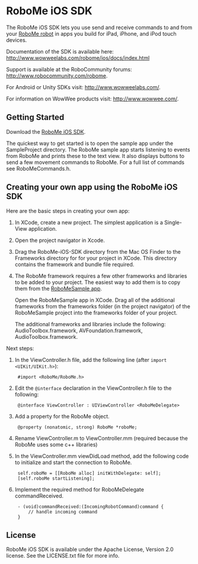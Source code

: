 RoboMe iOS SDK
===============

The RoboMe iOS SDK lets you use send and receive commands to and from your [RoboMe robot](www.wowwee.com) in apps you build for iPad, iPhone, and iPod touch devices.

Documentation of the SDK is available here: http://www.wowweelabs.com/robome/ios/docs/index.html

Support is available at the RoboCommunity forums: http://www.robocommunity.com/robome.

For Android or Unity SDKs visit: http://www.wowweelabs.com/. 

For information on WowWee products visit: http://www.wowwee.com/.

Getting Started
---------------------------------------

Download the [RoboMe iOS SDK](https://github.com/WowWeeLabs/RoboMe-iOS-SDK).

The quickest way to get started is to open the sample app under the SampleProject directory. The RoboMe sample app starts listening to events from RoboMe and prints these to the text view. It also displays buttons to send a few movement commands to RoboMe. For a full list of commands see RoboMeCommands.h.

Creating your own app using the RoboMe iOS SDK
-----------------------------------------------

Here are the basic steps in creating your own app:

1. In XCode, create a new project. The simplest application is a Single-View application.

2. Open the project navigator in Xcode.

3. Drag the RoboMe-iOS-SDK directory from the Mac OS Finder to the Frameworks directory for for your project in XCode. This directory contains the framework and bundle file required.

4. The RoboMe framework requires a few other frameworks and libraries to be added to your project. The easiest way to add them is
to copy them from the [RoboMeSample app](https://github.com/wowwee/robome-ios-sample).

	Open the RoboMeSample app in XCode. Drag all of the additional frameworks from the frameworks folder (in the project navigator)
	of the RoboMeSample project into the frameworks folder of your project.
	
	The additional frameworks and libraries include the following: AudioToolbox.framework, AVFoundation.framework, AudioToolbox.framework.

Next steps:

1. In the ViewController.h file, add the following line (after `import <UIKit/UIKit.h>`):

		#import <RoboMe/RoboMe.h>

2. Edit the `@interface` declaration in the ViewController.h file to the following:

		@interface ViewController : UIViewController <RoboMeDelegate>

3. Add a property for the RoboMe object.

		@property (nonatomic, strong) RoboMe *roboMe;

4. Rename ViewController.m to ViewController.mm (required because the RoboMe uses some c++ libraries)

5. In the ViewController.mm viewDidLoad method, add the following code to initialize and start the connection to RoboMe.

		self.roboMe = [[RoboMe alloc] initWithDelegate: self];
		[self.roboMe startListening];
		

6. Implement the required method for RoboMeDelegate commandReceived.

		- (void)commandReceived:(IncomingRobotCommand)command {
			// handle incoming command
		}

License
-----------------------------------------------

RoboMe iOS SDK is available under the Apache License, Version 2.0 license. See the LICENSE.txt file for more info.